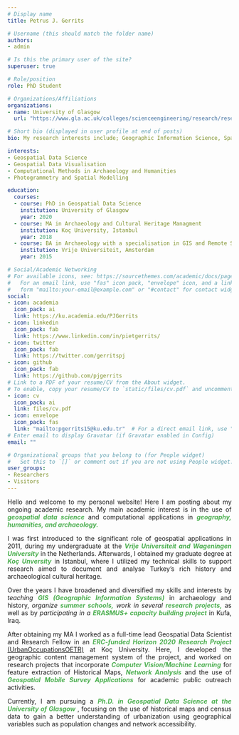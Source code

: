 ```yaml
---
# Display name
title: Petrus J. Gerrits

# Username (this should match the folder name)
authors:
- admin

# Is this the primary user of the site?
superuser: true

# Role/position
role: PhD Student

# Organizations/Affiliations
organizations:
- name: University of Glasgow
  url: "https://www.gla.ac.uk/colleges/scienceengineering/research/researchthemes/datascience/geospatialdatascience/"

# Short bio (displayed in user profile at end of posts)
bio: My research interests include; Geographic Information Science, Spatial Modelling,  Network Analysis and Computational Methods in Humanities.

interests:
- Geospatial Data Science 
- Geospatial Data Visualisation
- Computational Methods in Archaeology and Humanities
- Photogrammetry and Spatial Modelling

education:
  courses:
  - course: PhD in Geospatial Data Science
    institution: University of Glasgow
    year: 2020
  - course: MA in Archaeology and Cultural Heritage Managment
    institution: Koç University, Istanbul
    year: 2018
  - course: BA in Archaeology with a specialisation in GIS and Remote Sensing
    institution: Vrije Universiteit, Amsterdam
    year: 2015

# Social/Academic Networking
# For available icons, see: https://sourcethemes.com/academic/docs/page-builder/#icons
#   For an email link, use "fas" icon pack, "envelope" icon, and a link in the
#   form "mailto:your-email@example.com" or "#contact" for contact widget.
social:
- icon: academia
  icon_pack: ai
  link: https://ku.academia.edu/PJGerrits
- icon: linkedin
  icon_pack: fab
  link: https://www.linkedin.com/in/pietgerrits/
- icon: twitter
  icon_pack: fab
  link: https://twitter.com/gerritspj
- icon: github
  icon_pack: fab
  link: https://github.com/pjgerrits
# Link to a PDF of your resume/CV from the About widget.
# To enable, copy your resume/CV to `static/files/cv.pdf` and uncomment the lines below.
- icon: cv
  icon_pack: ai
  link: files/cv.pdf
- icon: envelope
  icon_pack: fas
  link: "mailto:pgerrits15@ku.edu.tr"  # For a direct email link, use "mailto:test@example.org".
# Enter email to display Gravatar (if Gravatar enabled in Config)
email: ""

# Organizational groups that you belong to (for People widget)
#   Set this to `[]` or comment out if you are not using People widget.
user_groups:
- Researchers
- Visitors
---
```


<div style="text-align: justify"> 

Hello and welcome to my personal website! Here I am posting about my ongoing academic research. 
My main academic interest is in the use of <span style="color: #4caf50;"> *__geospatial data science__* </span> and computational applications in <span style="color: #4caf50;"> *__geography, humanities, and archaeology.__* </span>

I was first introduced to the significant role of geospatial applications in 2011, during my undergraduate at the <span style="color: #4caf50;"> *__Vrije Universiteit and Wageningen University__* </span> in the Netherlands. Afterwards, I obtained my graduate degree at <span style="color: #4caf50;"> *__Koç Unversity__* </span> in Istanbul, where I utilized my technical skills to support research aimed to document and analyse Turkey’s rich history and archaeological cultural heritage. 

Over the years I have broadened and diversified my skills and interests by *teaching* <span style="color: #4caf50;"> *__GIS (Geographic Information Systems)__* </span> in archaeology and history, *organize* <span style="color: #4caf50;"> *__summer schools,__* </span> *work in several* <span style="color: #4caf50;"> *__research projects,__* </span> as well as by *participating in a* <span style="color: #4caf50;"> *__ERASMUS+ capacity building project__* </span> in Kufa, Iraq. 

After obtaining my MA I worked as a full-time lead Geospatial Data Scientist and  Research Fellow in an <span style="color: #4caf50;"> *__ERC-funded Horizon 2020 Research Project__* </span> [(UrbanOccupationsOETR)](https://urbanoccupations.ku.edu.tr/) at Koç University. Here, I developed the geographic content management system of the project, and worked on research projects that incorporate <span style="color: #4caf50;"> *__Computer Vision/Machine Learning__* </span> for feature extraction of Historical Maps, <span style="color: #4caf50;"> *__Network Analysis__* </span> and the use of <span style="color: #4caf50;"> *__Geospatial Mobile Survey Applications__* </span> for academic public outreach activities. 

Currently, I am pursuing a <span style="color: #4caf50;"> *__Ph.D. in Geospatial Data Science at the University of Glasgow__* </span>, focusing on the use of historical maps and census data to gain a better understanding of urbanization using geographical variables such as population changes and network accessibility.
</div>